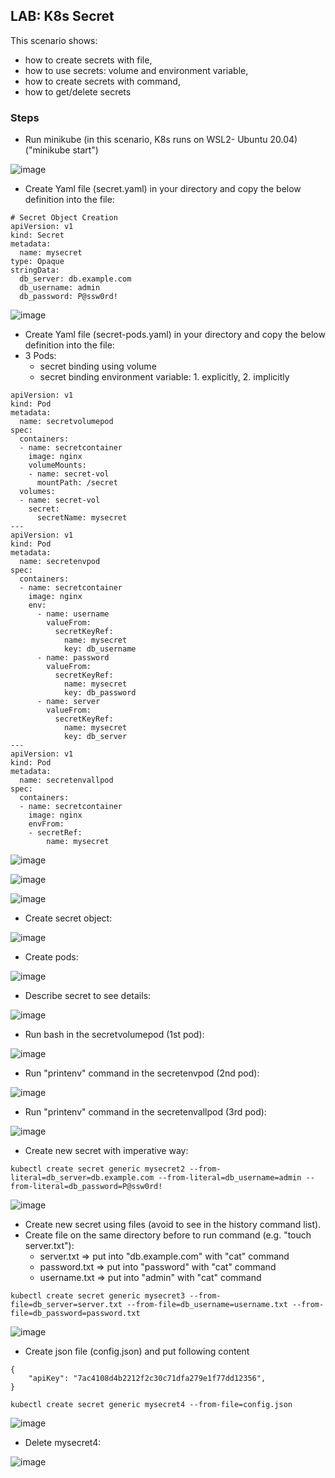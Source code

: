 ## LAB: K8s Secret

This scenario shows:
- how to create secrets with file,
- how to use secrets: volume and environment variable,
- how to create secrets with command,
- how to get/delete secrets


### Steps

- Run minikube  (in this scenario, K8s runs on WSL2- Ubuntu 20.04) ("minikube start")

![image](https://user-images.githubusercontent.com/10358317/153183333-371fe598-d5a4-4b86-9b5d-9e33f35063cc.png)

- Create Yaml file (secret.yaml) in your directory and copy the below definition into the file:

``` 
# Secret Object Creation  
apiVersion: v1
kind: Secret
metadata:
  name: mysecret
type: Opaque
stringData:
  db_server: db.example.com
  db_username: admin
  db_password: P@ssw0rd!
```

![image](https://user-images.githubusercontent.com/10358317/154717259-629e529e-4178-489e-8d20-bad22faeb782.png)

- Create Yaml file (secret-pods.yaml) in your directory and copy the below definition into the file:
- 3 Pods:
  - secret binding using volume
  - secret binding environment variable: 1. explicitly, 2. implicitly
  
```
apiVersion: v1
kind: Pod
metadata:
  name: secretvolumepod
spec:
  containers:
  - name: secretcontainer
    image: nginx
    volumeMounts:
    - name: secret-vol
      mountPath: /secret
  volumes:
  - name: secret-vol
    secret:
      secretName: mysecret
---
apiVersion: v1
kind: Pod
metadata:
  name: secretenvpod
spec:
  containers:
  - name: secretcontainer
    image: nginx
    env:
      - name: username
        valueFrom:
          secretKeyRef:
            name: mysecret
            key: db_username
      - name: password
        valueFrom:
          secretKeyRef:
            name: mysecret
            key: db_password
      - name: server
        valueFrom:
          secretKeyRef:
            name: mysecret
            key: db_server
---
apiVersion: v1
kind: Pod
metadata:
  name: secretenvallpod
spec:
  containers:
  - name: secretcontainer
    image: nginx
    envFrom:
    - secretRef:
        name: mysecret
```

![image](https://user-images.githubusercontent.com/10358317/154717520-554ae3b6-cb55-4ad6-a2f3-7669c0788f77.png)

![image](https://user-images.githubusercontent.com/10358317/154717625-d688251f-8bb6-44b4-843e-eca7b6496b29.png)

![image](https://user-images.githubusercontent.com/10358317/154717703-49d3e207-15c7-4f3e-afb6-ba712c4dea67.png)

- Create secret object:

![image](https://user-images.githubusercontent.com/10358317/153636591-40f14380-02f2-4bc4-98f9-5f9c6eb7b9a6.png)

- Create pods:

![image](https://user-images.githubusercontent.com/10358317/153636772-246179b9-01b9-4032-8b3c-bd16331f537f.png)

- Describe secret to see details:

![image](https://user-images.githubusercontent.com/10358317/153638070-edba4d19-8ece-4f93-9579-fa9546c4a15d.png)

- Run bash in the secretvolumepod (1st pod):

![image](https://user-images.githubusercontent.com/10358317/153637318-e42326e9-4dc3-490d-a787-b0f1251a1808.png)

- Run "printenv" command in the secretenvpod (2nd pod):

![image](https://user-images.githubusercontent.com/10358317/153637549-9a1ceb13-d2dd-49ce-931b-ccfefbb75595.png)

- Run "printenv" command in the secretenvallpod (3rd pod):

![image](https://user-images.githubusercontent.com/10358317/153637762-d6dff332-3d80-4558-80b5-2ae86f4d0c92.png)

- Create new secret with imperative way:

``` 
kubectl create secret generic mysecret2 --from-literal=db_server=db.example.com --from-literal=db_username=admin --from-literal=db_password=P@ssw0rd!
```   

![image](https://user-images.githubusercontent.com/10358317/153638556-50874231-7be3-4801-90d0-ae84f66c28e9.png)

- Create new secret using files (avoid to see in the history command list).
- Create file on the same directory before to run command (e.g. "touch server.txt"): 
  - server.txt    => put into "db.example.com" with "cat" command
  - password.txt  => put into "password" with "cat" command
  - username.txt  => put into "admin" with "cat" command

```     
kubectl create secret generic mysecret3 --from-file=db_server=server.txt --from-file=db_username=username.txt --from-file=db_password=password.txt
``` 

![image](https://user-images.githubusercontent.com/10358317/153639595-4f8e5c95-151c-4990-93ac-6e8b98776fbd.png)

- Create json file (config.json) and put following content
```
{
    "apiKey": "7ac4108d4b2212f2c30c71dfa279e1f77dd12356",
}
```

``` 
kubectl create secret generic mysecret4 --from-file=config.json
``` 

![image](https://user-images.githubusercontent.com/10358317/153640684-cb16dac0-cddd-40b0-a90f-9f42b28e3373.png)

- Delete mysecret4:

![image](https://user-images.githubusercontent.com/10358317/153640797-617ddd36-cbb6-4a73-8955-f4482e521dde.png)
